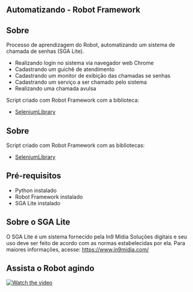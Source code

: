 
## Automatizando - Robot Framework

## Sobre
  Processo de aprendizagem do Robot, automatizando um sistema de chamada de senhas (SGA Lite).
  - Realizando login no sistema via navegador web Chrome
  - Cadastrando um guichê de atendimento
  - Cadastrando um monitor de exibição das chamadas se senhas
  - Cadastrando um serviço a ser chamado pelo sistema
  - Realizando uma chamada avulsa  

  Script criado com Robot Framework com a biblioteca:
  - [SeleniumLibrary](https://robotframework.org/SeleniumLibrary/SeleniumLibrary.html)

## Sobre
  Script criado com Robot Framework com as bibliotecas:
  - [SeleniumLibrary](https://robotframework.org/SeleniumLibrary/SeleniumLibrary.html)

 ## Pré-requisitos
  - Python instalado
  - Robot Framework instalado
  - SGA Lite instalado

## Sobre o SGA Lite
  O SGA Lite é um sistema fornecido pela In9 Mídia Soluções digitais e seu uso deve ser feito de acordo com as normas estabelecidas por ela.
  Para maiores informações, acesse: https://www.in9midia.com/
## Assista o Robot agindo
  [![Watch the video](https://img.youtube.com/vi/Jf8LN47w94s/maxresdefault.jpg)](https://youtu.be/Jf8LN47w94s)
